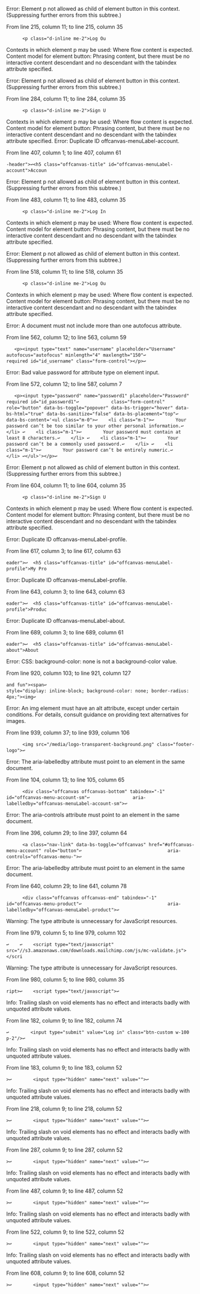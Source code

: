 Error: Element p not allowed as child of element button in this context. (Suppressing further errors from this subtree.)

From line 215, column 11; to line 215, column 35

          <p class="d-inline me-2">Log Ou

Contexts in which element p may be used:
Where flow content is expected.
Content model for element button:
Phrasing content, but there must be no interactive content descendant and no descendant with the tabindex attribute specified.

Error: Element p not allowed as child of element button in this context. (Suppressing further errors from this subtree.)

From line 284, column 11; to line 284, column 35

          <p class="d-inline me-2">Sign U

Contexts in which element p may be used:
Where flow content is expected.
Content model for element button:
Phrasing content, but there must be no interactive content descendant and no descendant with the tabindex attribute specified.
Error: Duplicate ID offcanvas-menuLabel-account.

From line 407, column 1; to line 407, column 61

    -header">↩<h5 class="offcanvas-title" id="offcanvas-menuLabel-account">Accoun

Error: Element p not allowed as child of element button in this context. (Suppressing further errors from this subtree.)

From line 483, column 11; to line 483, column 35

          <p class="d-inline me-2">Log In

Contexts in which element p may be used:
Where flow content is expected.
Content model for element button:
Phrasing content, but there must be no interactive content descendant and no descendant with the tabindex attribute specified.

Error: Element p not allowed as child of element button in this context. (Suppressing further errors from this subtree.)

From line 518, column 11; to line 518, column 35

          <p class="d-inline me-2">Log Ou

Contexts in which element p may be used:
Where flow content is expected.
Content model for element button:
Phrasing content, but there must be no interactive content descendant and no descendant with the tabindex attribute specified.

Error: A document must not include more than one autofocus attribute.

From line 562, column 12; to line 563, column 59

       <p><input type="text" name="username" placeholder="Username" autofocus="autofocus" minlength="4" maxlength="150"↩            required id="id_username" class="form-control"></p>↩ 

Error: Bad value password for attribute type on element input.

From line 572, column 12; to line 587, column 7

       <p><input type="password" name="password1" placeholder="Password" required id="id_password1"↩            class="form-control"  role="button" data-bs-toggle="popover" data-bs-trigger="hover" data-bs-html="true" data-bs-sanitize="false" data-bs-placement="top"↩             data-bs-content='<ul class="m-0">↩    <li class="m-1">↩        Your password can’t be too similar to your other personal information.↩    </li> ↩    <li class="m-1">↩        Your password must contain at least 8 characters.↩    </li> ↩    <li class="m-1">↩        Your password can’t be a commonly used password.↩    </li> ↩    <li class="m-1">↩        Your password can’t be entirely numeric.↩    </li> ↩</ul>'></p>↩ 

Error: Element p not allowed as child of element button in this context. (Suppressing further errors from this subtree.)

From line 604, column 11; to line 604, column 35

          <p class="d-inline me-2">Sign U

Contexts in which element p may be used:
Where flow content is expected.
Content model for element button:
Phrasing content, but there must be no interactive content descendant and no descendant with the tabindex attribute specified.

Error: Duplicate ID offcanvas-menuLabel-profile.

From line 617, column 3; to line 617, column 63

    eader">↩  <h5 class="offcanvas-title" id="offcanvas-menuLabel-profile">My Pro

Error: Duplicate ID offcanvas-menuLabel-profile.

From line 643, column 3; to line 643, column 63

    eader">↩  <h5 class="offcanvas-title" id="offcanvas-menuLabel-profile">Produc

Error: Duplicate ID offcanvas-menuLabel-about.

From line 689, column 3; to line 689, column 61

    eader">↩  <h5 class="offcanvas-title" id="offcanvas-menuLabel-about">About 

Error: CSS: background-color: none is not a background-color value.

From line 920, column 103; to line 921, column 127

    and fun"><span↩                                                    style="display: inline-block; background-color: none; border-radius: 4px;"><img↩ 

Error: An img element must have an alt attribute, except under certain conditions. For details, consult guidance on providing text alternatives for images.

From line 939, column 37; to line 939, column 106

          <img src="/media/logo-transparent-background.png" class="footer-logo">↩     

Error: The aria-labelledby attribute must point to an element in the same document.

From line 104, column 13; to line 105, column 65

          <div class="offcanvas offcanvas-bottom" tabindex="-1" id="offcanvas-menu-account-sm"↩                aria-labelledby="offcanvas-menuLabel-account-sm">↩     

Error: The aria-controls attribute must point to an element in the same document.

From line 396, column 29; to line 397, column 64

          <a class="nav-link" data-bs-toggle="offcanvas" href="#offcanvas-menu-account" role="button"↩                                aria-controls="offcanvas-menu-">↩     

Error: The aria-labelledby attribute must point to an element in the same document.

From line 640, column 29; to line 641, column 78

          <div class="offcanvas offcanvas-end" tabindex="-1" id="offcanvas-menu-product"↩                                aria-labelledby="offcanvas-menuLabel-product">↩   

Warning: The type attribute is unnecessary for JavaScript resources.

From line 979, column 5; to line 979, column 102

    ↩    ↩    <script type="text/javascript" src="//s3.amazonaws.com/downloads.mailchimp.com/js/mc-validate.js"></scri

Warning: The type attribute is unnecessary for JavaScript resources.

From line 980, column 5; to line 980, column 35

    ript>↩    <script type="text/javascript">↩    

Info: Trailing slash on void elements has no effect and interacts badly with unquoted attribute values.

From line 182, column 9; to line 182, column 74

    ↩        <input type="submit" value="Log in" class="btn-custom w-100 p-2"/>↩     

Info: Trailing slash on void elements has no effect and interacts badly with unquoted attribute values.

From line 183, column 9; to line 183, column 52

    >↩        <input type="hidden" name="next" value="">↩     

Info: Trailing slash on void elements has no effect and interacts badly with unquoted attribute values.

From line 218, column 9; to line 218, column 52

    >↩        <input type="hidden" name="next" value="">↩     

Info: Trailing slash on void elements has no effect and interacts badly with unquoted attribute values.

From line 287, column 9; to line 287, column 52

    >↩        <input type="hidden" name="next" value="">↩     

Info: Trailing slash on void elements has no effect and interacts badly with unquoted attribute values.

From line 487, column 9; to line 487, column 52

    >↩        <input type="hidden" name="next" value="">↩     

Info: Trailing slash on void elements has no effect and interacts badly with unquoted attribute values.

From line 522, column 9; to line 522, column 52

    >↩        <input type="hidden" name="next" value="">↩     

Info: Trailing slash on void elements has no effect and interacts badly with unquoted attribute values.

From line 608, column 9; to line 608, column 52

    >↩        <input type="hidden" name="next" value="">↩     

 